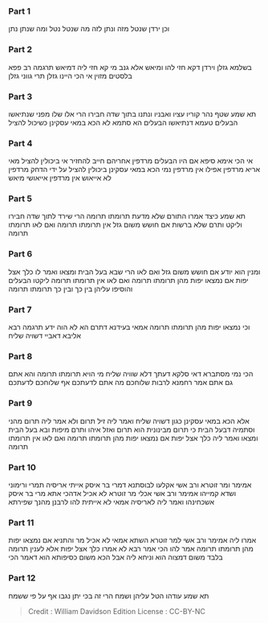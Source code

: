
### Part 1
וכן ירדן שנטל מזה ונתן לזה מה שנטל נטל ומה שנתן נתן

### Part 2
בשלמא גזלן וירדן דקא חזי להו ומיאש אלא גנב מי קא חזי ליה דמיאש תרגמה רב פפא בלסטים מזוין אי הכי היינו גזלן תרי גווני גזלן

### Part 3
תא שמע שטף נהר קוריו עציו ואבניו ונתנו בתוך שדה חבירו הרי אלו שלו מפני שנתיאשו הבעלים טעמא דנתיאשו הבעלים הא סתמא לא הכא במאי עסקינן כשיכול להציל

### Part 4
אי הכי אימא סיפא אם היו הבעלים מרדפין אחריהם חייב להחזיר אי ביכולין להציל מאי אריא מרדפין אפילו אין מרדפין נמי הכא במאי עסקינן ביכולין להציל על ידי הדחק מרדפין לא אייאוש אין מרדפין אייאושי מיאש

### Part 5
תא שמע כיצד אמרו התורם שלא מדעת תרומתו תרומה הרי שירד לתוך שדה חבירו וליקט ותרם שלא ברשות אם חושש משום גזל אין תרומתו תרומה ואם לאו תרומתו תרומה

### Part 6
ומנין הוא יודע אם חושש משום גזל ואם לאו הרי שבא בעל הבית ומצאו ואמר לו כלך אצל יפות אם נמצאו יפות מהן תרומתו תרומה ואם לאו אין תרומתו תרומה ליקטו הבעלים והוסיפו עליהן בין כך ובין כך תרומתו תרומה

### Part 7
וכי נמצאו יפות מהן תרומתו תרומה אמאי בעידנא דתרם הא לא הוה ידע תרגמה רבא אליבא דאביי דשויה שליח

### Part 8
הכי נמי מסתברא דאי סלקא דעתך דלא שוויה שליח מי הויא תרומתו תרומה והא אתם גם אתם אמר רחמנא לרבות שלוחכם מה אתם לדעתכם אף שלוחכם לדעתכם

### Part 9
אלא הכא במאי עסקינן כגון דשויה שליח ואמר ליה זיל תרום ולא אמר ליה תרום מהני וסתמיה דבעל הבית כי תרום מבינונית הוא תרום ואזל איהו ותרם מיפות ובא בעל הבית ומצאו ואמר ליה כלך אצל יפות אם נמצאו יפות מהן תרומתו תרומה ואם לאו אין תרומתו תרומה

### Part 10
אמימר ומר זוטרא ורב אשי אקלעו לבוסתנא דמרי בר איסק אייתי אריסיה תמרי ורימוני ושדא קמייהו אמימר ורב אשי אכלי מר זוטרא לא אכיל אדהכי אתא מרי בר איסק אשכחינהו ואמר ליה לאריסיה אמאי לא אייתית להו לרבנן מהנך שפירתא

### Part 11
אמרו ליה אמימר ורב אשי למר זוטרא השתא אמאי לא אכיל מר והתניא אם נמצאו יפות מהן תרומתו תרומה אמר להו הכי אמר רבא לא אמרו כלך אצל יפות אלא לענין תרומה בלבד משום דמצוה הוא וניחא ליה אבל הכא משום כסיפותא הוא דאמר הכי

### Part 12
תא שמע עודהו הטל עליהן ושמח הרי זה בכי יתן נגבו אף על פי ששמח

>Credit : William Davidson Edition
>License : CC-BY-NC